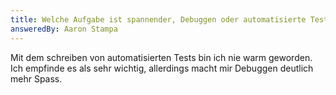 ```yaml
---
title: Welche Aufgabe ist spannender, Debuggen oder automatisierte Tests schreiben?
answeredBy: Aaron Stampa
---
```


Mit dem schreiben von automatisierten Tests bin ich nie warm geworden. Ich empfinde es als sehr wichtig, allerdings macht mir Debuggen deutlich mehr Spass.
